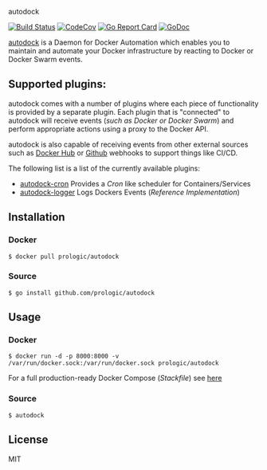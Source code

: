  autodock

[![Build Status](https://travis-ci.org/prologic/autodock.svg)](https://travis-ci.org/prologic/autodock)
[![CodeCov](https://codecov.io/gh/prologic/autodock/branch/master/graph/badge.svg)](https://codecov.io/gh/prologic/autodock)
[![Go Report Card](https://goreportcard.com/badge/github.com/prologic/autodock)](https://goreportcard.com/report/github.com/prologic/autodock)
[![GoDoc](https://godoc.org/github.com/prologic/autodock?status.svg)](https://godoc.org/github.com/prologic/autodock)

[autodock](https://github.com/prologic/autodock) is a Daemon for
Docker Automation which enables you to maintain and automate your Docker
infrastructure by reacting to Docker or Docker Swarm events.

## Supported plugins:

autodock comes with a number of plugins where each piece of functionality is
provided by a separate plugin. Each plugin that is "connected" to autodock
will receive events (*such as Docker or Docker Swarm*) and perform appropriate
actions using a proxy to the Docker API.

autodock is also capable of receiving events from other external sources such
as [Docker Hub](https://hub.docker.com) or [Github](https://github.com)
webhooks to support things like CI/CD.

The following list is a list of the currently available plugins:

- [autodock-cron](https://github.com/prologic/autodock)
  Provides a *Cron* like scheduler for Containers/Services
- [autodock-logger](https://github.com/prologic/autodock-logger)
  Logs Dockers Events (*Reference Implementation*)

## Installation

### Docker

```#!bash
$ docker pull prologic/autodock
```

### Source

```#!bash
$ go install github.com/prologic/autodock
```

## Usage

### Docker

```#!bash
$ docker run -d -p 8000:8000 -v /var/run/docker.sock:/var/run/docker.sock prologic/autodock
```

For a full production-ready Docker Compose (*Stackfile*) see [here](./docker-compose.yml)

### Source

```#!bash
$ autodock
```

## License

MIT
